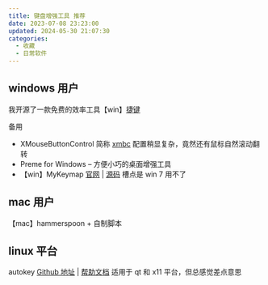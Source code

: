 ```yaml
---
title: 键盘增强工具 推荐
date: 2023-07-08 23:23:00
updated: 2024-05-30 21:07:30
categories:
  - 收藏
  - 日常软件
---
```


## windows 用户

我开源了一款免费的效率工具【win】[捷键](https://atomgit.com/acc8226/jiejian)

备用

* XMouseButtonControl 简称 [xmbc](https://www.highrez.co.uk/) 配置稍显复杂，竟然还有鼠标自然滚动翻转
* Preme for Windows – 方便小巧的桌面增强工具
* 【win】MyKeymap [官网](https://xianyukang.com/MyKeymap.html) | [源码](https://github.com/xianyukang/MyKeymap) 槽点是 win 7 用不了

## mac 用户

【mac】hammerspoon + 自制脚本

<!-- more -->

## linux 平台

autokey [Github 地址](https://github.com/autokey/autokey) | [帮助文档](https://autokey.github.io/intro.html) 适用于 qt 和 x11 平台，但总感觉差点意思